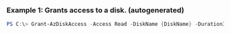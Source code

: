 ### Example 1: Grants access to a disk. (autogenerated)
```powershell
PS C:\> Grant-AzDiskAccess -Access Read -DiskName {DiskName} -DurationInSecond {DurationInSecond} -ResourceGroupName MyResourceGroup
```



